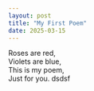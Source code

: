 ```yaml
---
layout: post
title: "My First Poem"
date: 2025-03-15
---
```


Roses are red,  
Violets are blue,  
This is my poem,  
Just for you.
dsdsf
